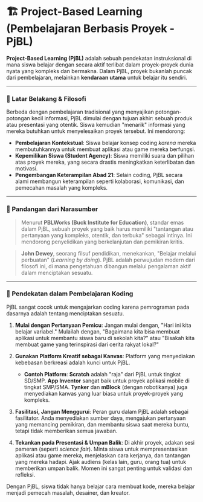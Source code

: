 # 🏗️ Project-Based Learning (Pembelajaran Berbasis Proyek - PjBL)

**Project-Based Learning (PjBL)** adalah sebuah pendekatan instruksional di mana siswa belajar dengan secara aktif terlibat dalam proyek-proyek dunia nyata yang kompleks dan bermakna. Dalam PjBL, proyek bukanlah puncak dari pembelajaran, melainkan **kendaraan utama** untuk belajar itu sendiri.

---

### 🧠 Latar Belakang & Filosofi

Berbeda dengan pembelajaran tradisional yang menyajikan potongan-potongan kecil informasi, PjBL dimulai dengan tujuan akhir: sebuah produk atau presentasi yang otentik. Siswa kemudian "menarik" informasi yang mereka butuhkan untuk menyelesaikan proyek tersebut. Ini mendorong:

- **Pembelajaran Kontekstual**: Siswa belajar konsep coding *karena* mereka membutuhkannya untuk membuat aplikasi atau game mereka berfungsi.
- **Kepemilikan Siswa (Student Agency)**: Siswa memiliki suara dan pilihan atas proyek mereka, yang secara drastis meningkatkan keterlibatan dan motivasi.
- **Pengembangan Keterampilan Abad 21**: Selain coding, PjBL secara alami membangun keterampilan seperti kolaborasi, komunikasi, dan pemecahan masalah yang kompleks.

---

### 💬 Pandangan dari Narasumber

> Menurut **PBLWorks (Buck Institute for Education)**, standar emas dalam PjBL, sebuah proyek yang baik harus memiliki "tantangan atau pertanyaan yang kompleks, otentik, dan terbuka" sebagai intinya. Ini mendorong penyelidikan yang berkelanjutan dan pemikiran kritis.

> **John Dewey**, seorang filsuf pendidikan, menekankan, "Belajar melalui perbuatan" (*Learning by doing*). PjBL adalah perwujudan modern dari filosofi ini, di mana pengetahuan dibangun melalui pengalaman aktif dalam menciptakan sesuatu.

---

### 🚀 Pendekatan dalam Pembelajaran Koding

PjBL sangat cocok untuk mengajarkan coding karena pemrograman pada dasarnya adalah tentang menciptakan sesuatu.

1.  **Mulai dengan Pertanyaan Pemicu**: Jangan mulai dengan, "Hari ini kita belajar variabel." Mulailah dengan, "Bagaimana kita bisa membuat aplikasi untuk membantu siswa baru di sekolah kita?" atau "Bisakah kita membuat game yang terinspirasi dari cerita rakyat lokal?"

2.  **Gunakan Platform Kreatif sebagai Kanvas**: Platform yang menyediakan kebebasan berkreasi adalah kunci untuk PjBL.
    - **Contoh Platform**: **Scratch** adalah "raja" dari PjBL untuk tingkat SD/SMP. **App Inventor** sangat baik untuk proyek aplikasi mobile di tingkat SMP/SMA. **Tynker** dan **mBlock** (dengan robotikanya) juga menyediakan kanvas yang luar biasa untuk proyek-proyek yang kompleks.

3.  **Fasilitasi, Jangan Menggurui**: Peran guru dalam PjBL adalah sebagai fasilitator. Anda menyediakan sumber daya, mengajukan pertanyaan yang memancing pemikiran, dan membantu siswa saat mereka buntu, tetapi tidak memberikan semua jawaban.

4.  **Tekankan pada Presentasi & Umpan Balik**: Di akhir proyek, adakan sesi pameran (seperti *science fair*). Minta siswa untuk mempresentasikan aplikasi atau game mereka, menjelaskan cara kerjanya, dan tantangan yang mereka hadapi. Ajak audiens (kelas lain, guru, orang tua) untuk memberikan umpan balik. Momen ini sangat penting untuk validasi dan refleksi.

Dengan PjBL, siswa tidak hanya belajar cara membuat kode, mereka belajar menjadi pemecah masalah, desainer, dan kreator.
